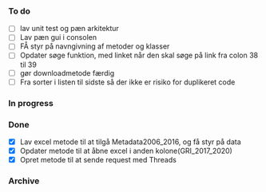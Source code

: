 ### To do
- [ ] lav unit test og pæn arkitektur
- [ ] Lav pæn gui i consolen
- [ ] FÅ styr på navngivning af metoder og klasser
- [ ] Opdater søge funktion, med linket når den skal søge på link fra colon 38 til 39
- [ ] gør downloadmetode færdig
- [ ] Fra sorter i listen til sidste så der ikke er risiko for duplikeret code

### In progress

### Done
- [x] Lav excel metode til at tilgå Metadata2006\_2016, og få styr på data
- [x] Opdater metode til at åbne excel i anden kolone(GRI\_2017\_2020)
- [x] Opret metode til at sende request med Threads

### Archive
